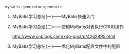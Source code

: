 

	mybatis-generator:generate






1. MyBatis学习总结(一)——MyBatis快速入门
	
2. MyBatis学习总结(二)——使用MyBatis对表执行CRUD操作

	http://www.cnblogs.com/xdp-gacl/p/4262895.html
2. MyBatis学习总结(三)——优化MyBatis配置文件中的配置




